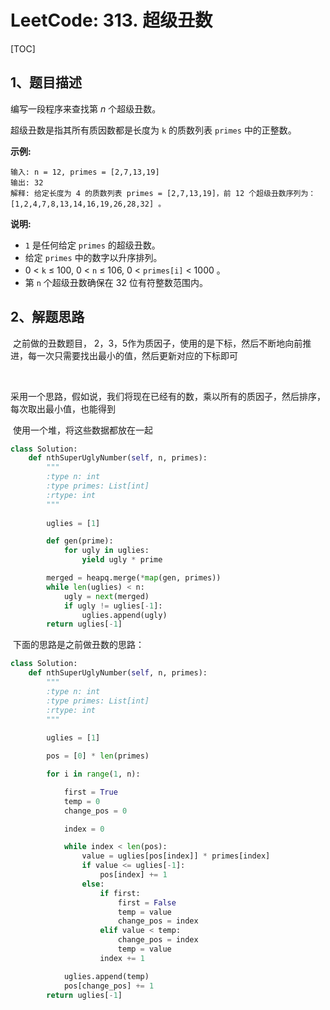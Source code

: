 # LeetCode: 313. 超级丑数

[TOC]



## 1、题目描述

编写一段程序来查找第 *n* 个超级丑数。

超级丑数是指其所有质因数都是长度为 `k` 的质数列表 `primes` 中的正整数。

**示例:**

```
输入: n = 12, primes = [2,7,13,19]
输出: 32 
解释: 给定长度为 4 的质数列表 primes = [2,7,13,19]，前 12 个超级丑数序列为：[1,2,4,7,8,13,14,16,19,26,28,32] 。
```

**说明:**

- `1` 是任何给定 `primes` 的超级丑数。
-  给定 `primes` 中的数字以升序排列。
- 0 < `k` ≤ 100, 0 < `n` ≤ 106, 0 < `primes[i]` < 1000 。
- 第 `n` 个超级丑数确保在 32 位有符整数范围内。



## 2、解题思路

​	之前做的丑数题目， 2，3，5作为质因子，使用的是下标，然后不断地向前推进，每一次只需要找出最小的值，然后更新对应的下标即可

​	

​	采用一个思路，假如说，我们将现在已经有的数，乘以所有的质因子，然后排序，每次取出最小值，也能得到

​	使用一个堆，将这些数据都放在一起

```python
class Solution:
    def nthSuperUglyNumber(self, n, primes):
        """
        :type n: int
        :type primes: List[int]
        :rtype: int
        """
        
        uglies = [1]

        def gen(prime):
            for ugly in uglies:
                yield ugly * prime

        merged = heapq.merge(*map(gen, primes))
        while len(uglies) < n:
            ugly = next(merged)
            if ugly != uglies[-1]:
                uglies.append(ugly)
        return uglies[-1]
```



​	下面的思路是之前做丑数的思路：

```python
class Solution:
    def nthSuperUglyNumber(self, n, primes):
        """
        :type n: int
        :type primes: List[int]
        :rtype: int
        """
        
        uglies = [1]

        pos = [0] * len(primes)

        for i in range(1, n):

            first = True
            temp = 0
            change_pos = 0

            index = 0

            while index < len(pos):
                value = uglies[pos[index]] * primes[index]
                if value <= uglies[-1]:
                    pos[index] += 1
                else:
                    if first:
                        first = False
                        temp = value
                        change_pos = index
                    elif value < temp:
                        change_pos = index
                        temp = value
                    index += 1

            uglies.append(temp)
            pos[change_pos] += 1
        return uglies[-1]
```



​	

